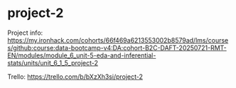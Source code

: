 # project-2


Project info: https://my.ironhack.com/cohorts/66f469a6213553002b8579ad/lms/courses/github:course:data-bootcamp-v4:DA:cohort-B2C-DAFT-20250721-RMT-EN/modules/module_6_unit-5-eda-and-inferential-stats/units/unit_6_1_5_project-2

Trello: https://trello.com/b/bXzXh3si/project-2
